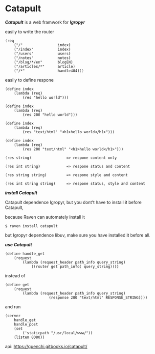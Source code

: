 # Catapult

***Catapult*** is a web framwork for ***Igropyr***

easily to write the router

```
(req
    ("/"                index)
    ("/index"           index)
    ("/users"           users)
    ("/notes"           notes)
    ("/blog/*/en"       blogEN)
    ("/articles/*"      article)
    ("/*"               handle404)))
```

easily to define respone

```
(define index
    (lambda (req)
        (res "hello world")))

(define index
    (lambda (req)
        (res 200 "hello world")))

(define index
    (lambda (req)
        (res "text/html" "<h1>hello world</h1>")))
        
(define index
    (lambda (req)
        (res 200 "text/html" "<h1>hello world</h1>")))
```


```
(res string)                => respone content only

(res int string)            => respone status and content

(res string string)         => respone style and content

(res int string string)     => respone status, style and content
```

***install Catapult***

Catapult dependence Igropyr, but you dont't have to install it before Catapult,

because Raven can automately install it

`$ raven install catapult`

but Igropyr dependence libuv, make sure you have installed it before all.

***use Catapult***

```
(define handle_get
    (request
        (lambda (request_header path_info query_string)
            ((router get path_info) query_string))))
```

instead of

```
(define get
    (request
        (lambda (request_header path_info query_string)
                    (response 200 "text/html" RESPONSE_STRING))))
```

and run

```
(server
    handle_get
    handle_post
    (set 
        ('staticpath "/usr/local/www/"))
    (listen 8080))
```

api: https://guenchi.gitbooks.io/catapult/
